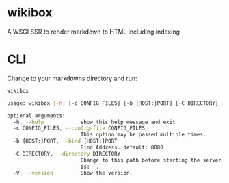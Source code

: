 # wikibox
A WSGI SSR to render markdown to HTML including indexing


# CLI

Change to your markdowns directory and run:
```bash
wikibox
```


```bash
usage: wikibox [-h] [-c CONFIG_FILES] [-b {HOST:}PORT] [-C DIRECTORY] [-V]

optional arguments:
  -h, --help            show this help message and exit
  -c CONFIG_FILES, --config-file CONFIG_FILES
                        This option may be passed multiple times.
  -b {HOST:}PORT, --bind {HOST:}PORT
                        Bind Address. default: 8080
  -C DIRECTORY, --directory DIRECTORY
                        Change to this path before starting the server default
                        is: `.`
  -V, --version         Show the version.
```

